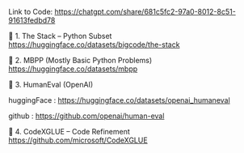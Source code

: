 Link to Code:
https://chatgpt.com/share/681c5fc2-97a0-8012-8c51-91613fedbd78

🔹 1. The Stack – Python Subset
https://huggingface.co/datasets/bigcode/the-stack

🔹 2. MBPP (Mostly Basic Python Problems)
https://huggingface.co/datasets/mbpp

🔹 3. HumanEval (OpenAI)

huggingFace : https://huggingface.co/datasets/openai_humaneval

github : https://github.com/openai/human-eval

🔹 4. CodeXGLUE – Code Refinement
https://github.com/microsoft/CodeXGLUE